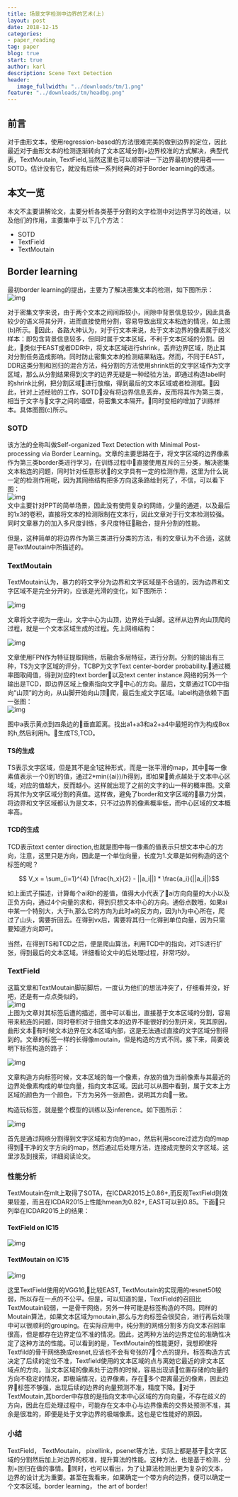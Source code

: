 ```yaml
---
title: 场景文字检测中边界的艺术(上)
layout: post
date: 2018-12-15
categories: 
- paper_reading
tag: paper
blog: true
start: true
author: karl
description: Scene Text Detection
header:
   image_fullwidth: "../downloads/tm/1.png"
feature: "../downloads/tm/headbg.png"
---  
```


## 前言  
对于曲形文本，使用regression-based的方法很难完美的做到边界的定位，因此最近对于曲形文本的检测逐渐转向了文本区域分割+边界校准的方式解决，典型代表，TextMoutain,  TextField,当然这里也可以顺带讲一下边界最初的使用者——SOTD。估计没有它，就没有后续一系列经典的对于Border learning的改进。  

## 本文一览  

本文不主要讲解论文，主要分析各类基于分割的文字检测中对边界学习的改进，以及他们的作用，主要集中于以下几个方法：  
- SOTD
- TextField
- TextMoutain   

## Border learning  

最初border learning的提出，主要为了解决密集文本的检测，如下图所示：  
![img](../downloads/tm/2.png)  

对于密集文字来说，由于两个文本之间间距较小，间隙中背景信息较少，因此具备较少的语义将其分开，进而直接使用分割，容易导致出现文本粘连的情况，如上图(b)所示。因此，各路大神认为，对于行文本来说，处于文本边界的像素属于歧义样本：即包含背景信息较多，但同时属于文本区域，不利于文本区域的分割。因此，类似于EAST或者DDR中，将文本区域进行shrink，丢弃边界区域，防止其对分割任务造成影响。同时防止密集文本的检测结果粘连。然而，不同于EAST，DDR这类分割和回归的混合方法，纯分割的方法使用shrink后的文字区域作为文字区域，那么从分割结果得到文字的边界无疑是一种经验方法，即通过构造label时的shrink比例，把分割区域进行放缩，得到最后的文本区域或者检测框。因此，针对上述经验的工作，SOTD没有将边界信息丢弃，反而将其作为第三类，相当于文字与文字之间的墙壁，将密集文本隔开。同时变相的增加了训练样本。具体图图(c)所示。  

### SOTD  

该方法的全称叫做Self-organized Text Detection with Minimal Post-processing via Border Learning。文章的主要思路在于，将文字区域的边界像素作为第三类border类进行学习，在训练过程中直接使用互斥的三分类，解决密集文本粘连的问题，同时针对任意形状的文字具有一定的检测作用，这里为什么说一定的检测作用呢，因为其网络结构把多方向这条路给封死了，不信，可以看下图：  
![img](../downloads/tm/3.png)  
文中主要针对PPT的简单场景，因此没有使用复杂的网络，少量的通道，以及最后的1x3的卷积，直接将文本的检测限制在文本行，因此文章对于行文本检测较强。同时文章暴力的加入多尺度训练，多尺度特征融合，提升分割的性能。  

但是，这种简单的将边界作为第三类进行分类的方法，有的文章认为不合适，这就是TextMoutain中所描述的。  

### TextMoutain  

TextMoutain认为，暴力的将文字分为边界和文字区域是不合适的，因为边界和文字区域不是完全分开的，应该是光滑的变化，如下图所示：  

![img](../downloads/tm/4.png)  

文章将文字视为一座山，文字中心为山顶，边界处于山脚。这样从边界向山顶爬的过程，就是一个文本区域生成的过程。先上网络结构：  

![img](../downloads/tm/1.png)  

文章使用FPN作为特征提取网络，后融合多层特征，进行分割。分割的输出有三种，TS为文字区域的评分，TCBP为文字Text center-border probability.通过概率图取阈值，得到对应的text border以及text center instance.网络的另外一个输出是TCD，即边界区域上像素指向文字中心的方向。最后，文章通过TCD中指向“山顶”的方向，从山脚开始向山顶爬，最后生成文字区域。label构造依赖下面一张图：  
![img](../downloads/tm/5.png)    

图中a表示黄点到四条边的垂直距离。找出a1+a3和a2+a4中最短的作为构成Box的h,然后利用h。生成TS,TCD。  

#### TS的生成  
TS表示文字区域，但是其不是全1这种形式，而是一张平滑的map，其中每一像素值表示一个0到1的值，通过2*min({ai})/h得到，即如果黄点越处于文本中心区域，对应的值越大，反而越小。这样就出现了之前的文字的山一样的概率图。文章将其作为文字区域分割的真值。这样做，避免了border和文字区域的暴力分类，将边界和文字区域都认为是文本，只不过边界的像素概率低，而中心区域的文本概率高。  

#### TCD的生成  

TCD表示text center direction,也就是图中每一像素的值表示只想文本中心的方向，注意，这里只是方向，因此是一个单位向量，长度为1.文章是如何构造的这个标签的呢？  

$$ V_x = \sum_{i=1}^{4} [\frac{h_x}{2} - ||a_i||] * \frac{a_i}{||a_i||}$$  

如上面式子描述，计算每个ai和h的差值，值得大小代表了ai方向向量的大小以及正负方向，通过4个向量的求和，得到只想文本中心的方向。通俗点数哦，如果ai中某一个特别大，大于h,那么它的方向为此时a的反方向，因为h为中心所在，爬过了山头，需要折回去。在得到vx后，需要将其归一化得到单位向量，因为只需要知道方向即可。  

当然，在得到TS和TCD之后，便是爬山算法，利用TCD中的指向，对TS进行扩张，得到最后的文本区域。详细看论文中的后处理过程，非常巧妙。  

### TextField  

这篇文章和TextMoutain脚前脚后，一度认为他们的想法冲突了，仔细看并没，好吧，还是有一点点类似的。  
![img](../downloads/tm/6.png)    
上图为文章对其标签后遭的描述，图中可以看出，直接基于文本区域的分割，容易带来粘连的问题，同时卷积对于扭曲文本的边界不能很好的分割开来，究其原因，曲形文本有时候文本边界在文本区域内部，这是无法通过直接的文字区域分割得到的。文章的标签一样的长得像moutain，但是构造的方式不同。接下来，简要说明下标签构造的路子：  

![img](../downloads/tm/7.png)    

文章构造方向标签时候，文本区域的每一个像素，存放的值为当前像素与其最近的边界处像素构成的单位向量，指向文本区域。因此可以从图中看到，属于文本上方区域的颜色为一个颜色，下方为另外一张颜色，说明其方向一致。  

构造玩标签，就是整个模型的训练以及inference。如下图所示：


![img](../downloads/tm/8.png)    

首先是通过网络分割得到文字区域和方向的mao，然后利用score过滤方向的map得到干净的文字方向的map，然后通过后处理方法，连接成完整的文字区域。这里涉及到搜索，详细阅读论文。  


### 性能分析  

TextMoutain在mlt上取得了SOTA，在ICDAR2015上0.86+,而反观TextField则效果较差，而且在ICDAR2015上性能hmean为0.82+, EAST可以到0.85。下面只列举在ICDAR2015上的结果：  

#### TextField on IC15  

![img](../downloads/tm/9.png)      

#### TextMoutain on IC15  
![img](../downloads/tm/10.png)    

这里TextField使用的VGG16,比较EAST, TextMoutain的实现用的resnet50较弱，所以存在一点的不公平。但是，可以知道的是，TextField的召回比TextMoutain较弱，一是骨干网络，另外一种可能是标签构造的不同。同样的Moutain算法，如果文本区域为moutain,那么与方向标签会很契合，进行再后处理中可以很顺利的grouping。在实际应用中，纯分割的网络分割多方向文本召回率很高，但是都存在边界定位不准的情况。因此，这两种方法的边界定位的准确性决定了这种方法的性能。可以看到的是，TextMoutain的性能更好，我想即使将Textfild的骨干网络换成resnet,应该也不会有夸张的7个点的提升。标签构造方式决定了后续的定位不准，Textfield使用的文本区域的点与离她它最近的非文本区域点的方向，当文本区域的像素处于边界的时候，容易出现该位置存储的向量的方向不稳定的情况，即极端情况，边界像素，存在多个距离最近的像素，因此边界标签不够强，出现后续的边界的向量预测不准，精度下降。对于TextMoutain,其border中存放的是指向文本中心区域的方向向量，不存在歧义的方向，因此在后处理过程中，可能存在文本中心与边界像素的交界处预测不准，其余是很准的，即便是处于文字边界的极端像素。这也是它性能好的原因。  

### 小结  

TextField， TextMoutain， pixellink，psenet等方法，实际上都是基于文字区域的分割然后加上对边界的校准，提升算法的性能。这种方法，也是基于检测、分割+回归在做的事情。同时，也可以看出，为了让算法检测出更为复杂的文本，边界的设计尤为重要。甚至在我看来，如果确定一个带方向的边界，便可以确定一个文本区域。border learning， the art of border!


